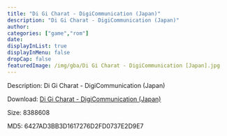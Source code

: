 ```yaml
---
title: "Di Gi Charat - DigiCommunication (Japan)"
description: "Di Gi Charat - DigiCommunication (Japan)"
author: 
categories: ["game","rom"]
date: 
displayInList: true
displayInMenu: false
dropCap: false
featuredImage: /img/gba/Di Gi Charat - DigiCommunication [Japan].jpg
---
```


Description: Di Gi Charat - DigiCommunication (Japan)

Download: <a style="text-decoration:underline;" href="https://mega.nz/#!nHRgXSTR!_7Rh4qt_tRwMbLcnQchABC5AOWXkQ8QbfTSitvlLsOA" target = "_blank" rel = "nofollow" > Di Gi Charat - DigiCommunication (Japan)</a>

Size: 8388608

MD5: 6427AD3BB3D1617276D2FD0737E2D9E7


